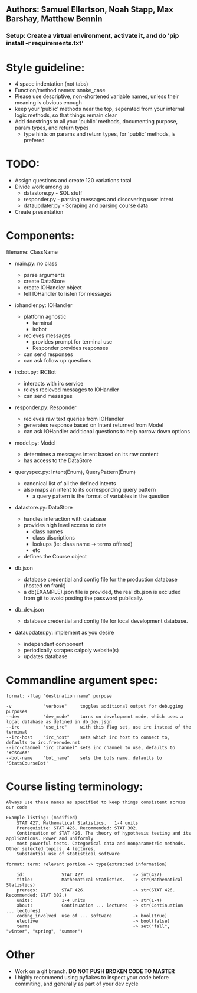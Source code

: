 

## Authors: Samuel Ellertson, Noah Stapp, Max Barshay, Matthew Bennin

### Setup: Create a virtual environment, activate it, and do 'pip install -r requirements.txt'

# Style guideline:
- 4 space indentation (not tabs)
- Function/method names: snake_case
- Please use descriptive, non-shortened variable names, unless their meaning is obvious enough
- keep your 'public' methods near the top, seperated from your internal logic methods, so that things remain clear
- Add docstrings to all your 'public' methods, documenting purpose, param types, and return types
    - type hints on params and return types, for 'public' methods, is prefered

# TODO:
- Assign questions and create 120 variations total
- Divide work among us
    - datastore.py    - SQL stuff
    - responder.py    - parsing messages and discovering user intent
    - dataupdater.py  - Scraping and parsing course data
- Create presentation

# Components:
    
filename: ClassName

- main.py: no class
    - parse arguments
    - create DataStore
    - create IOHandler object
    - tell IOHandler to listen for messages

- iohandler.py: IOHandler
    - platform agnostic
        - terminal
        - ircbot
    - recieves messages
        - provides prompt for terminal use
        - Responder provides responses
    - can send responses
    - can ask follow up questions

- ircbot.py: IRCBot
    - interacts with irc service
    - relays recieved messages to IOHandler
    - can send messages

- responder.py: Responder
    - recieves raw text queries from IOHandler
    - generates response based on Intent returned from Model
    - can ask IOHandler additional questions to help narrow down options

- model.py: Model
    - determines a messages intent based on its raw content
    - has access to the DataStore

- queryspec.py: Intent(Enum), QueryPattern(Enum)
    - canonical list of all the defined intents
    - also maps an intent to its corresponding query pattern
        - a query pattern is the format of variables in the question

- datastore.py: DataStore
    - handles interaction with database
    - provides high level access to data
        - class names
        - class discriptions
        - lookups (ie: class name -> terms offered)
        - etc
    - defines the Course object

- db.json
    - database credential and config file for the production database (hosted on frank)
    - a db(EXAMPLE).json file is provided, the real db.json is excluded from git to avoid posting the password publically.

- db_dev.json
    - database credential and config file for local development database.

- dataupdater.py: implement as you desire
    - independant component
    - periodically scrapes calpoly website(s)
    - updates database

# Commandline argument spec:
    format: -flag "destination name" purpose

    -v            "verbose"     toggles additional output for debugging purposes
    --dev         "dev_mode"    turns on development mode, which uses a local database as defined in db_dev.json
    --irc         "use_irc"     with this flag set, use irc instead of the terminal
    --irc-host    "irc_host"    sets which irc host to connect to, defaults to irc.freenode.net
    --irc-channel "irc_channel" sets irc channel to use, defaults to '#CSC466'
    --bot-name    "bot_name"    sets the bots name, defaults to 'StatsCourseBot'


# Course listing terminology:
    Always use these names as specified to keep things consistent across our code

    Example listing: (modified)
        STAT 427. Mathematical Statistics.   1-4 units
        Prerequisite: STAT 426. Recommended: STAT 302.
        Continuation of STAT 426. The theory of hypothesis testing and its applications. Power and uniformly 
        most powerful tests. Categorical data and nonparametric methods. Other selected topics. 4 lectures.
        Substantial use of statistical software

    format: term: relevant portion -> type(extracted information)

        id:              STAT 427.                  -> int(427)
        title:           Mathematical Statistics.   -> str(Mathematical Statistics)
        prereqs:         STAT 426.                  -> str(STAT 426. Recommended: STAT 302.)  
        units:           1-4 units                  -> str(1-4)
        about:           Continuation ... lectures  -> str(Continuation ... lectures)
        coding_involved  use of ... software        -> bool(true)
        elective                                    -> bool(false)
        terms                                       -> set("fall", "winter", "spring", "summer")

# Other
- Work on a git branch. **DO NOT PUSH BROKEN CODE TO MASTER**
- I highly recommend using pyflakes to inspect your code before commiting, and generally as part of your dev cycle
